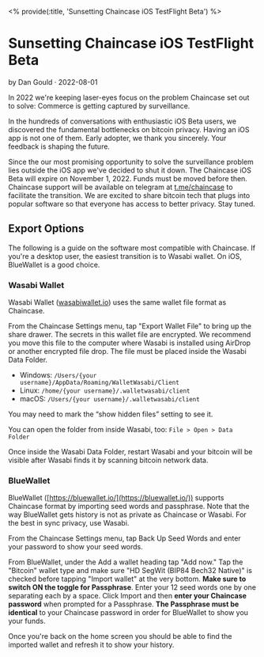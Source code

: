 <% provide(:title, 'Sunsetting Chaincase iOS TestFlight Beta') %>

# Sunsetting Chaincase iOS TestFlight Beta

<span class="by-line">by Dan Gould · 2022-08-01</span>

In 2022 we're keeping laser-eyes focus on the problem Chaincase set out to solve: Commerce is getting captured by surveillance.

In the hundreds of conversations with enthusiastic iOS Beta users, we discovered the fundamental bottlenecks on bitcoin privacy. Having an iOS app is not one of them. Early adopter, we thank you sincerely. Your feedback is shaping the future.

Since the our most promising opportunity to solve the surveillance problem lies outside the iOS app we've decided to shut it down. The Chaincase iOS Beta will expire on November 1, 2022. Funds must be moved before then. Chaincase support will be available on telegram at [t.me/chaincase](https://t.me/chaincase) to facilitate the transition. We are excited to share bitcoin tech that plugs into popular software so that everyone has access to better privacy. Stay tuned.

## Export Options

The following is a guide on the software most compatible with Chaincase. If you're a desktop user, the easiest transition is to Wasabi wallet. On iOS, BlueWallet is a good choice.

### Wasabi Wallet

Wasabi Wallet ([wasabiwallet.io](https://wasabiwallet.io)) uses the same wallet file format as Chaincase.

From the Chaincase Settings menu, tap "Export Wallet File" to bring up the share drawer. The secrets in this wallet file are encrypted. We recommend you move this file to the computer where Wasabi is installed using AirDrop or another encrypted file drop. The file must be placed inside the Wasabi Data Folder.

- Windows: `/Users/{your username}/AppData/Roaming/WalletWasabi/Client`
- Linux: `/home/{your username}/.walletwasabi/client`
- macOS: `/Users/{your username}/.walletwasabi/client`

You may need to mark the “show hidden files” setting to see it.

You can open the folder from inside Wasabi, too: `File > Open > Data Folder`

Once inside the Wasabi Data Folder, restart Wasabi and your bitcoin will be visible after Wasabi finds it by scanning bitcoin network data.

### BlueWallet

BlueWallet ([https://bluewallet.io/](https://bluewallet.io/)) supports Chaincase format by importing seed words and passphrase. Note that the way BlueWallet gets history is not as private as Chaincase or Wasabi. For the best in sync privacy, use Wasabi.

From the Chaincase Settings menu, tap Back Up Seed Words and enter your password to show your seed words.

From BlueWallet, under the Add a wallet heading tap "Add now." Tap the "Bitcoin" wallet type and make sure "HD SegWit (BIP84 Bech32 Native)" is checked before tapping "Import wallet" at the very bottom. **Make sure to switch ON the toggle for Passphrase**. Enter your 12 seed words one by one separating each by a space. Click Import and then **enter your Chaincase password** when prompted for a Passphrase. **The Passphrase must be identical** to your Chaincase password in order for BlueWallet to show you your funds.

Once you're back on the home screen you should be able to find the imported wallet and refresh it to show your history.
